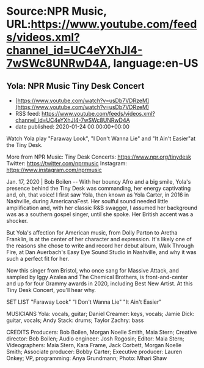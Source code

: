 # Source:NPR Music, URL:https://www.youtube.com/feeds/videos.xml?channel_id=UC4eYXhJI4-7wSWc8UNRwD4A, language:en-US

## Yola: NPR Music Tiny Desk Concert
 - [https://www.youtube.com/watch?v=usDb7VDRzeM](https://www.youtube.com/watch?v=usDb7VDRzeM)
 - RSS feed: https://www.youtube.com/feeds/videos.xml?channel_id=UC4eYXhJI4-7wSWc8UNRwD4A
 - date published: 2020-01-24 00:00:00+00:00

Watch Yola play "Faraway Look", "I Don't Wanna Lie" and "It Ain't Easier"at the Tiny Desk.

More from NPR Music: 
Tiny Desk Concerts: https://www.npr.org/tinydesk
Twitter: https://twitter.com/nprmusic
Instagram: https://www.instagram.com/nprmusic

Jan. 17, 2020 | Bob Boilen -- With her bouncy Afro and a big smile, Yola's presence behind the Tiny Desk was commanding, her energy captivating and, oh, that voice! I first saw Yola, then known as Yola Carter, in 2016 in Nashville, during AmericanaFest. Her soulful sound needed little amplification and, with her classic R&B swagger, I assumed her background was as a southern gospel singer, until she spoke. Her British accent was a shocker.

But Yola's affection for American music, from Dolly Parton to Aretha Franklin, is at the center of her character and expression. It's likely one of the reasons she chose to write and record her debut album, Walk Through Fire, at Dan Auerbach's Easy Eye Sound Studio in Nashville, and why it was such a perfect fit for her.

Now this singer from Bristol, who once sang for Massive Attack, and sampled by Iggy Azalea and The Chemical Brothers, is front-and-center and up for four Grammy awards in 2020, including Best New Artist. At this Tiny Desk Concert, you'll hear why.

SET LIST
"Faraway Look"
"I Don't Wanna Lie"
"It Ain't Easier"

MUSICIANS
Yola: vocals, guitar; Daniel Creamer: keys, vocals; Jamie Dick: guitar, vocals; Andy Stack: drums; Taylor Zachry: bass

CREDITS
Producers: Bob Boilen, Morgan Noelle Smith, Maia Stern; Creative director: Bob Boilen; Audio engineer: Josh Rogosin; Editor: Maia Stern; Videographers: Maia Stern, Kara Frame, Jack Corbett, Morgan Noelle Smith; Associate producer: Bobby Carter; Executive producer: Lauren Onkey; VP, programming: Anya Grundmann; Photo: Mhari Shaw

